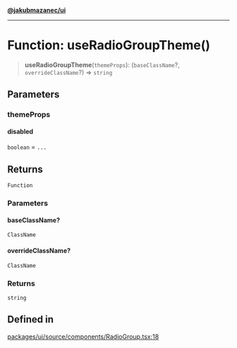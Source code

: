 [**@jakubmazanec/ui**](../README.md)

---

# Function: useRadioGroupTheme()

> **useRadioGroupTheme**(`themeProps`): (`baseClassName`?, `overrideClassName`?) => `string`

## Parameters

### themeProps

#### disabled

`boolean` = `...`

## Returns

`Function`

### Parameters

#### baseClassName?

`ClassName`

#### overrideClassName?

`ClassName`

### Returns

`string`

## Defined in

[packages/ui/source/components/RadioGroup.tsx:18](https://github.com/jakubmazanec/tools/blob/077fa4993ebe623b1c463499cc41912353ae6eb1/packages/ui/source/components/RadioGroup.tsx#L18)
